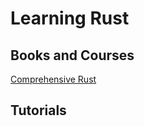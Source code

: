 # Learning Rust

## Books and Courses
[Comprehensive Rust](https://google.github.io/comprehensive-rust/)

## Tutorials
